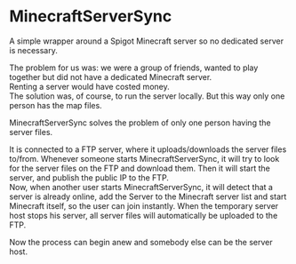 # MinecraftServerSync
A simple wrapper around a Spigot Minecraft server so no dedicated server is necessary.

The problem for us was: we were a group of friends, wanted to play together but did not have a dedicated Minecraft server.  
Renting a server would have costed money.  
The solution was, of course, to run the server locally. But this way only one person has the map files.

MinecraftServerSync solves the problem of only one person having the server files.

It is connected to a FTP server, where it uploads/downloads the server files to/from. Whenever someone starts MinecraftServerSync, it will try to look for the server files on the FTP and download them. Then it will start the server, and publish the public IP to the FTP.  
Now, when another user starts MinecraftServerSync, it will detect that a server is already online, add the Server to the Minecraft server list and start Minecraft itself, so the user can join instantly.
When the temporary server host stops his server, all server files will automatically be uploaded to the FTP. 

Now the process can begin anew and somebody else can be the server host.
